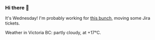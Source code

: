 ### Hi there :wave:

It's Wednesday! I'm probably working for [this bunch](https://github.com/kohofinancial), moving some Jira tickets.

Weather in Victoria BC: partly cloudy, at +17°C.
